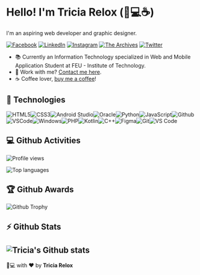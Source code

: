# Hello! I'm Tricia Relox (:microphone::computer::coffee:)

I'm an aspiring web developer and graphic designer.

[![Facebook](https://img.shields.io/badge/facebook-%231877F2.svg?&style=for-the-badge&logo=facebook&logoColor=white)](https://facebook.com/3ciadgr) [![LinkedIn](https://img.shields.io/badge/linkedin-%230077B5.svg?&style=for-the-badge&logo=linkedin&logoColor=white)](https://linkedin.com/in/tricia-relox) [![Instagram](https://img.shields.io/badge/Instagram-E4405F?style=for-the-badge&logo=instagram&logoColor=white)](https://instagram.com/3ciadgr) [![The Archives](https://img.shields.io/badge/Blogger-FF5722?style=for-the-badge&logo=blogger&logoColor=white)](https://welcomearchives.blogspot.com/) [![Twitter](https://img.shields.io/badge/twitter-%231DA1F2.svg?&style=for-the-badge&logo=twitter&logoColor=white)](https://twitter.com/3ciadgr) 

- :books: Currently an Information Technology specialized in Web and Mobile Application Student at FEU - Institute of Technology.
- :email: Work with me? [Contact me here](mailto:tdgrelox@gmail.com).
- :coffee: Coffee lover, [buy me a coffee](https://buymeacoff.ee/3ciadgr)!

## :wrench: Technologies
![HTML5](https://img.icons8.com/color/30/html-5.png)![CSS3](https://img.icons8.com/color/30/css3.png)![Android Studio](https://img.icons8.com/fluent/35/000000/android-os.png)![Oracle](https://img.icons8.com/color/48/000000/oracle-logo.png)![Python](https://img.icons8.com/color/35/000000/python.png)![JavaScript](https://img.icons8.com/color/30/javascript.png)![Github](https://img.icons8.com/material-outlined/30/github.png)![VSCode](https://img.icons8.com/color/30/visual-studio-code-2019.png)![Windows](https://img.icons8.com/color/30/windows-10.png)![PHP](https://img.icons8.com/officel/30/000000/php-logo.png)![Kotlin](https://img.icons8.com/color/30/000000/kotlin.png)![C++](https://img.icons8.com/color/30/000000/c-plus-plus-logo.png)![Figma](https://img.icons8.com/color/30/000000/figma--v1.png)![Git](https://img.icons8.com/color/30/000000/git.png)![VS Code](https://img.icons8.com/color/30/000000/visual-studio-code-2019.png)

## :computer: Github Activities
![Profile views](https://gpvc.arturio.dev/3ciadgr)

![Top languages](https://github-readme-stats.vercel.app/api/top-langs/?username=3ciadgr&show_icons=true&title_color=F0E2A3&icon_color=E2D58B&text_color=E2D58B&bg_color=151515&count_private=true&layout=compact)

## :trophy: Github Awards
![Github Trophy](https://github-profile-trophy.vercel.app/?username=3ciadgr)

## :zap: Github Stats
![Tricia's Github stats](https://github-readme-stats.vercel.app/api?username=3ciadgr&show_icons=true&title_color=F0E2A3&icon_color=E2D58B&text_color=E2D58B&bg_color=151515&count_private=true) 
---

:microphone::computer: with :heart: by **Tricia Relox**

